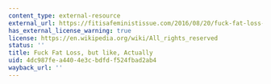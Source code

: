 ```yaml
---
content_type: external-resource
external_url: https://fitisafeministissue.com/2016/08/20/fuck-fat-loss-but-like-actually/
has_external_license_warning: true
license: https://en.wikipedia.org/wiki/All_rights_reserved
status: ''
title: Fuck Fat Loss, but like, Actually
uid: 4dc987fe-a440-4e3c-bdfd-f524fbad2ab4
wayback_url: ''
---
```

